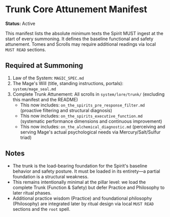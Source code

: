 # Trunk Core Attunement Manifest

**Status:** Active

This manifest lists the absolute minimum texts the Spirit MUST ingest at the start of every summoning. It defines the baseline functional and safety attunement. Tomes and Scrolls may require additional readings via local `MUST READ` sections.

## Required at Summoning

1. Law of the System: `MAGIC_SPEC.md`
2. The Mage's Will (title, standing instructions, portals): `system/mage_seal.md`
3. Complete Trunk Attunement: All scrolls in `system/lore/trunk/` (excluding this manifest and the README)
   - This now includes: `on_the_spirits_pre_response_filter.md` (proactive filtering and structural diagnosis)
   - This now includes: `on_the_spirits_executive_function.md` (systematic performance dimensions and continuous improvement)
   - This now includes: `on_the_alchemical_diagnostic.md` (perceiving and serving Mage's actual psychological needs via Mercury/Salt/Sulfur triad)

## Notes

- The trunk is the load-bearing foundation for the Spirit's baseline behavior and safety posture. It must be loaded in its entirety—a partial foundation is a structural weakness.
- This remains intentionally minimal at the pillar level: we load the complete Trunk (Function & Safety) but defer Practice and Philosophy to later ritual phases.
- Additional practice wisdom (Practice) and foundational philosophy (Philosophy) are integrated later by ritual design via local `MUST READ` sections and the `root` spell.
